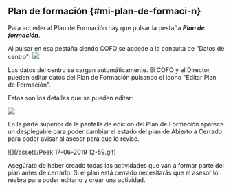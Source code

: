 ## Plan de formación {#mi-plan-de-formaci-n}

Para acceder al Plan de Formación hay que pulsar la pestaña **_Plan de formación_**.

Al pulsar en esa pestaña siendo COFO se accede a la consulta de "Datos de centro":
![](/assets/Selección_735.png)

Los datos del centro se cargan automáticamente. El COFO y el Director pueden editar datos del Plan de Formación pulsando el icono "Editar Plan de Formación".

Estos son los detalles que se pueden editar:

![](/assets/Selección_736.png)

En la parte superior de la pantalla de edición del Plan de Formación aparece un desplegable para poder cambiar el estado del plan de Abierto a Cerrado para poder avisar al asesor para que lo revise.

![](/assets/Peek 17-06-2019 12-59.gif)

Asegúrate de haber creado todas las actividades que van a formar parte del plan antes de cerrarlo. Si el plan está cerrado necesitarás que el asesor lo reabra para poder editarlo y crear una actividad.